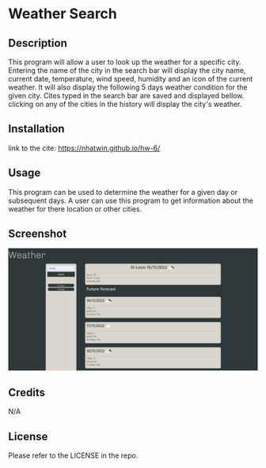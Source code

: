 # Weather Search

## Description

This program will allow a user to look up the weather for a specific city. Entering the name of the city in the search bar will display the city name, current date, temperature, wind speed, humidity and an icon of the current weather. It will also display the following 5 days weather condition for the given city. Cites typed in the search bar are saved and displayed bellow. clicking on any of the cities in the history will display the city's weather.
## Installation

link to the cite: https://nhatwin.github.io/hw-6/

## Usage

This program can be used to determine the weather for a given day or subsequent days. A user can use this program to get information about the weather for there location or other cities.
## Screenshot

![screemshot of website, start of quiz](./src/ScreenshotWeather.png)
## Credits

N/A

## License

Please refer to the LICENSE in the repo.